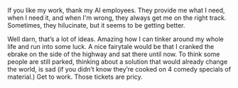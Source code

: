 If you like my work, thank my AI employees. They provide me what I need, when I need it, and when I'm wrong, they always get me on the right track. Sometimes, they hilucinate, but it seems to be getting better.

Well darn, that’s a lot of ideas. Amazing how I can tinker around my whole life and run into some luck. A nice fairytale would be that I cranked the ebrake on the side of the highway and sat there until now. To think some people are still parked, thinking about a solution that would already change the world, is sad (if you didn’t know they’re cooked on 4 comedy specials of material.) Get to work. Those tickets are pricy.